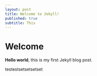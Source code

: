 ```yaml
---
layout: post
title: Welcome to Jekyll!
published: true
subtitle: This
---
```


# Welcome

**Hello world**, this is my first Jekyll blog post.

testestsetsetsetset
